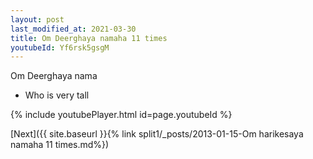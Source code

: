 ```yaml
---
layout: post
last_modified_at: 2021-03-30
title: Om Deerghaya namaha 11 times
youtubeId: Yf6rsk5gsgM
---
```

 
 
Om Deerghaya nama 
 
 -  Who is very tall 
 
  
 
  
 
 
 
 
 
 


{% include youtubePlayer.html id=page.youtubeId %}
 
[Next]({{ site.baseurl }}{% link  split1/_posts/2013-01-15-Om harikesaya namaha 11 times.md%})
 
